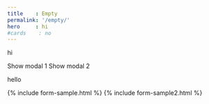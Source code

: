 ```yaml
---
title    : Empty
permalink: '/empty/'
hero     : hi
#cards    : no
---
```

hi

<label for="modal_1" class="button">Show modal 1</label>
<label for="modal_2" class="button">Show modal 2</label>

hello

{% include form-sample.html %}
{% include form-sample2.html %}
